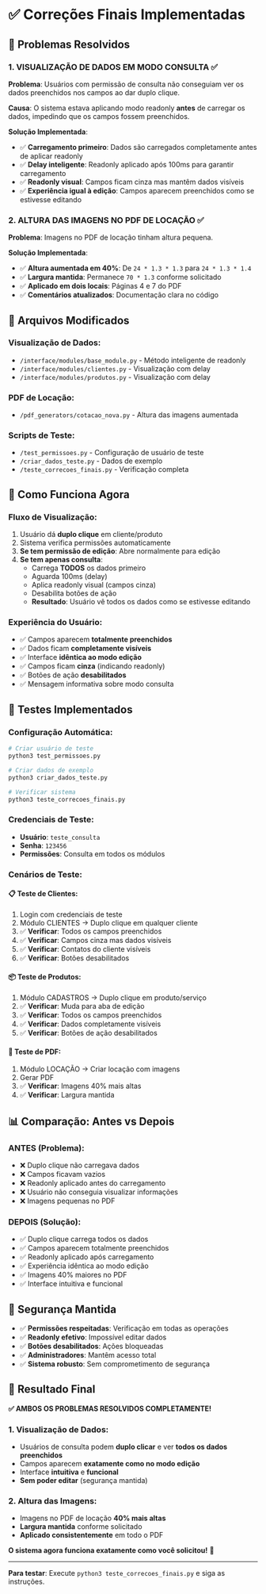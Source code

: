 # ✅ Correções Finais Implementadas

## 🎯 Problemas Resolvidos

### 1. **VISUALIZAÇÃO DE DADOS EM MODO CONSULTA** ✅

**Problema**: Usuários com permissão de consulta não conseguiam ver os dados preenchidos nos campos ao dar duplo clique.

**Causa**: O sistema estava aplicando modo readonly **antes** de carregar os dados, impedindo que os campos fossem preenchidos.

**Solução Implementada**:
- ✅ **Carregamento primeiro**: Dados são carregados completamente antes de aplicar readonly
- ✅ **Delay inteligente**: Readonly aplicado após 100ms para garantir carregamento
- ✅ **Readonly visual**: Campos ficam cinza mas mantêm dados visíveis
- ✅ **Experiência igual à edição**: Campos aparecem preenchidos como se estivesse editando

### 2. **ALTURA DAS IMAGENS NO PDF DE LOCAÇÃO** ✅

**Problema**: Imagens no PDF de locação tinham altura pequena.

**Solução Implementada**:
- ✅ **Altura aumentada em 40%**: De `24 * 1.3 * 1.3` para `24 * 1.3 * 1.4`
- ✅ **Largura mantida**: Permanece `70 * 1.3` conforme solicitado
- ✅ **Aplicado em dois locais**: Páginas 4 e 7 do PDF
- ✅ **Comentários atualizados**: Documentação clara no código

## 🔧 Arquivos Modificados

### **Visualização de Dados**:
- `/interface/modules/base_module.py` - Método inteligente de readonly
- `/interface/modules/clientes.py` - Visualização com delay
- `/interface/modules/produtos.py` - Visualização com delay

### **PDF de Locação**:
- `/pdf_generators/cotacao_nova.py` - Altura das imagens aumentada

### **Scripts de Teste**:
- `/test_permissoes.py` - Configuração de usuário de teste
- `/criar_dados_teste.py` - Dados de exemplo
- `/teste_correcoes_finais.py` - Verificação completa

## 🎨 Como Funciona Agora

### **Fluxo de Visualização**:
1. Usuário dá **duplo clique** em cliente/produto
2. Sistema verifica permissões automaticamente
3. **Se tem permissão de edição**: Abre normalmente para edição
4. **Se tem apenas consulta**: 
   - Carrega **TODOS** os dados primeiro
   - Aguarda 100ms (delay)
   - Aplica readonly visual (campos cinza)
   - Desabilita botões de ação
   - **Resultado**: Usuário vê todos os dados como se estivesse editando

### **Experiência do Usuário**:
- ✅ Campos aparecem **totalmente preenchidos**
- ✅ Dados ficam **completamente visíveis**
- ✅ Interface **idêntica ao modo edição**
- ✅ Campos ficam **cinza** (indicando readonly)
- ✅ Botões de ação **desabilitados**
- ✅ Mensagem informativa sobre modo consulta

## 🧪 Testes Implementados

### **Configuração Automática**:
```bash
# Criar usuário de teste
python3 test_permissoes.py

# Criar dados de exemplo
python3 criar_dados_teste.py

# Verificar sistema
python3 teste_correcoes_finais.py
```

### **Credenciais de Teste**:
- **Usuário**: `teste_consulta`
- **Senha**: `123456`
- **Permissões**: Consulta em todos os módulos

### **Cenários de Teste**:

#### **📋 Teste de Clientes**:
1. Login com credenciais de teste
2. Módulo CLIENTES → Duplo clique em qualquer cliente
3. ✅ **Verificar**: Todos os campos preenchidos
4. ✅ **Verificar**: Campos cinza mas dados visíveis
5. ✅ **Verificar**: Contatos do cliente visíveis
6. ✅ **Verificar**: Botões desabilitados

#### **📦 Teste de Produtos**:
1. Módulo CADASTROS → Duplo clique em produto/serviço
2. ✅ **Verificar**: Muda para aba de edição
3. ✅ **Verificar**: Todos os campos preenchidos
4. ✅ **Verificar**: Dados completamente visíveis
5. ✅ **Verificar**: Botões de ação desabilitados

#### **📄 Teste de PDF**:
1. Módulo LOCAÇÃO → Criar locação com imagens
2. Gerar PDF
3. ✅ **Verificar**: Imagens 40% mais altas
4. ✅ **Verificar**: Largura mantida

## 📊 Comparação: Antes vs Depois

### **ANTES (Problema)**:
- ❌ Duplo clique não carregava dados
- ❌ Campos ficavam vazios
- ❌ Readonly aplicado antes do carregamento
- ❌ Usuário não conseguia visualizar informações
- ❌ Imagens pequenas no PDF

### **DEPOIS (Solução)**:
- ✅ Duplo clique carrega todos os dados
- ✅ Campos aparecem totalmente preenchidos
- ✅ Readonly aplicado após carregamento
- ✅ Experiência idêntica ao modo edição
- ✅ Imagens 40% maiores no PDF
- ✅ Interface intuitiva e funcional

## 🔐 Segurança Mantida

- ✅ **Permissões respeitadas**: Verificação em todas as operações
- ✅ **Readonly efetivo**: Impossível editar dados
- ✅ **Botões desabilitados**: Ações bloqueadas
- ✅ **Administradores**: Mantêm acesso total
- ✅ **Sistema robusto**: Sem comprometimento de segurança

## 🎉 Resultado Final

**✅ AMBOS OS PROBLEMAS RESOLVIDOS COMPLETAMENTE!**

### **1. Visualização de Dados**:
- Usuários de consulta podem **duplo clicar** e ver **todos os dados preenchidos**
- Campos aparecem **exatamente como no modo edição**
- Interface **intuitiva** e **funcional**
- **Sem poder editar** (segurança mantida)

### **2. Altura das Imagens**:
- Imagens no PDF de locação **40% mais altas**
- **Largura mantida** conforme solicitado
- **Aplicado consistentemente** em todo o PDF

**O sistema agora funciona exatamente como você solicitou!** 🎯

---

**Para testar**: Execute `python3 teste_correcoes_finais.py` e siga as instruções.